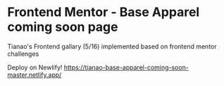 # Frontend Mentor - Base Apparel coming soon page

Tianao's Frontend gallary (5/16) implemented based on frontend mentor challenges

Deploy on Newlify! https://tianao-base-apparel-coming-soon-master.netlify.app/
